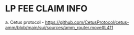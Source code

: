 # LP FEE CLAIM INFO

a. Cetus protocol - https://github.com/CetusProtocol/cetus-amm/blob/main/sui/sources/amm_router.move#L411